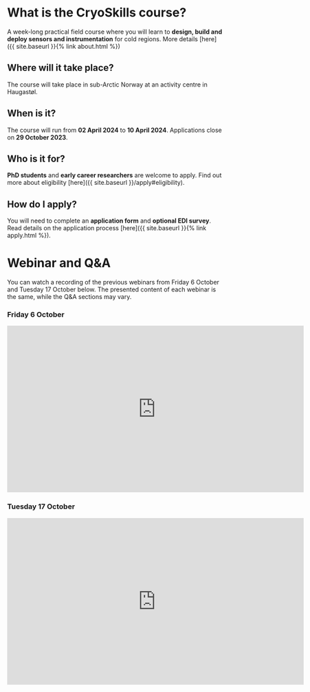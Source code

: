 # What is the CryoSkills course?
A week-long practical field course where you will learn to **design, build and deploy sensors and instrumentation** for cold regions.
More details [here]({{ site.baseurl }}{% link about.html %})

## Where will it take place?
The course will take place in sub-Arctic Norway at an activity centre in Haugastøl.

## When is it?
The course will run from **02 April 2024** to **10 April 2024**.
Applications close on **29 October 2023**.

## Who is it for?
**PhD students** and **early career researchers** are welcome to apply.  Find out more about eligibility [here]({{ site.baseurl }}/apply#eligibility).

## How do I apply? 
You will need to complete an **application form** and **optional EDI survey**. Read details on the application process [here]({{ site.baseurl }}{% link apply.html %}). 

# Webinar and Q&A
You can watch a recording of the previous webinars from Friday 6 October and Tuesday 17 October below.  The presented content of each webinar is the same, while the Q&A sections may vary. 

### Friday 6 October
<iframe id="ytplayer" type="text/html" class="col-12" width="690px" height="388px" src="https://youtube.com/embed/SYny-Psloe8?si=ZzdE1BlWfNgWfsOO?autoplay=0&origin=http://www.cryoskills.com" frameborder="0"></iframe>

<br/>

### Tuesday 17 October
<iframe id="ytplayer" type="text/html" class="col-12" width="690px" height="388px" src="https://youtube.com/embed/1VKJjF6_fss?si=ZzdE1BlWfNgWfsOO?autoplay=0&origin=http://www.cryoskills.com" frameborder="0"></iframe>

